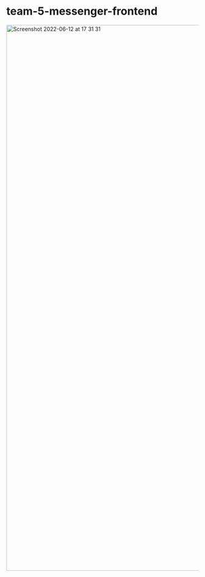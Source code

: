 # team-5-messenger-frontend

<img width="1427" alt="Screenshot 2022-06-12 at 17 31 31" src="https://user-images.githubusercontent.com/37060880/173238136-18328380-8cb1-4ab6-bdc2-9b017985dfc0.png">
